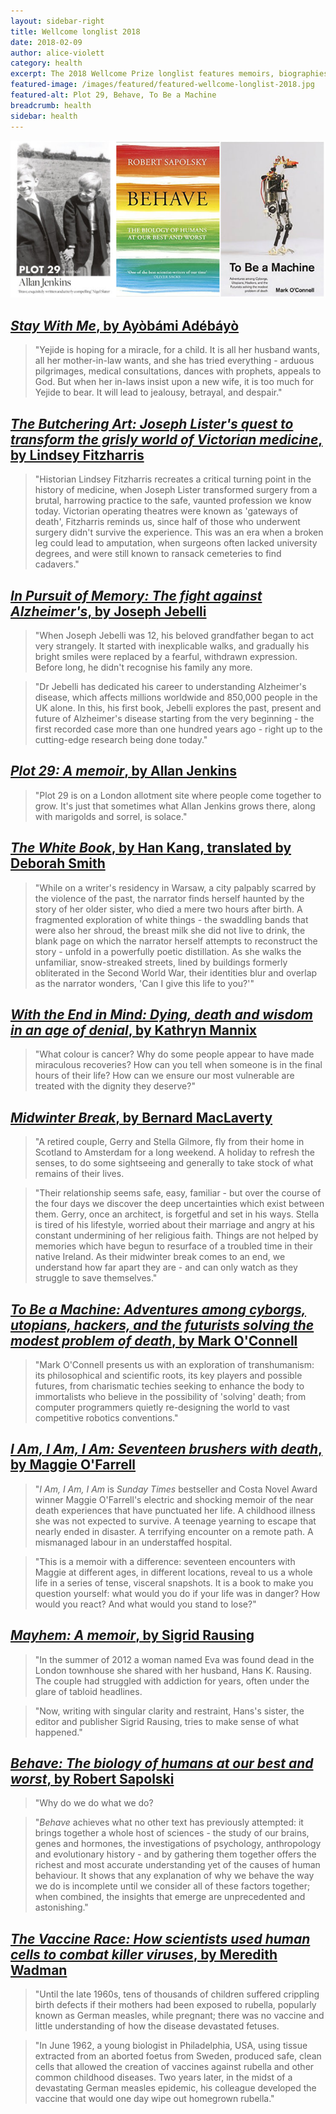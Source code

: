 ```yaml
---
layout: sidebar-right
title: Wellcome longlist 2018
date: 2018-02-09
author: alice-violett
category: health
excerpt: The 2018 Wellcome Prize longlist features memoirs, biographies, fiction and non-fiction pertaining to health and medicine.
featured-image: /images/featured/featured-wellcome-longlist-2018.jpg
featured-alt: Plot 29, Behave, To Be a Machine
breadcrumb: health
sidebar: health
---
```


![Plot 29, Behave, To Be a Machine](/images/featured/featured-wellcome-longlist-2018.jpg)

## [<cite>Stay With Me</cite>, by Ayòbámi Adébáyò](https://suffolk.spydus.co.uk/cgi-bin/spydus.exe/ENQ/OPAC/BIBENQ?BRN=2108047)

> "Yejide is hoping for a miracle, for a child. It is all her husband wants, all her mother-in-law wants, and she has tried everything - arduous pilgrimages, medical consultations, dances with prophets, appeals to God. But when her in-laws insist upon a new wife, it is too much for Yejide to bear. It will lead to jealousy, betrayal, and despair."

## [<cite>The Butchering Art: Joseph Lister's quest to transform the grisly world of Victorian medicine</cite>, by Lindsey Fitzharris](https://suffolk.spydus.co.uk/cgi-bin/spydus.exe/ENQ/OPAC/BIBENQ?BRN=2243424)

> "Historian Lindsey Fitzharris recreates a critical turning point in the history of medicine, when Joseph Lister transformed surgery from a brutal, harrowing practice to the safe, vaunted profession we know today. Victorian operating theatres were known as 'gateways of death', Fitzharris reminds us, since half of those who underwent surgery didn't survive the experience. This was an era when a broken leg could lead to amputation, when surgeons often lacked university degrees, and were still known to ransack cemeteries to find cadavers."

## [<cite>In Pursuit of Memory: The fight against Alzheimer's</cite>, by Joseph Jebelli](https://suffolk.spydus.co.uk/cgi-bin/spydus.exe/ENQ/OPAC/BIBENQ?BRN=2163509)

> "When Joseph Jebelli was 12, his beloved grandfather began to act very strangely. It started with inexplicable walks, and gradually his bright smiles were replaced by a fearful, withdrawn expression. Before long, he didn't recognise his family any more.

> "Dr Jebelli has dedicated his career to understanding Alzheimer's disease, which affects millions worldwide and 850,000 people in the UK alone. In this, his first book, Jebelli explores the past, present and future of Alzheimer's disease starting from the very beginning - the first recorded case more than one hundred years ago - right up to the cutting-edge research being done today."

## [<cite>Plot 29: A memoir</cite>, by Allan Jenkins](https://suffolk.spydus.co.uk/cgi-bin/spydus.exe/ENQ/OPAC/BIBENQ?BRN=2107931)

> "Plot 29 is on a London allotment site where people come together to grow. It's just that sometimes what Allan Jenkins grows there, along with marigolds and sorrel, is solace."

## [<cite>The White Book</cite>, by Han Kang, translated by Deborah Smith](https://suffolk.spydus.co.uk/cgi-bin/spydus.exe/ENQ/OPAC/BIBENQ?BRN=2268076)

> "While on a writer's residency in Warsaw, a city palpably scarred by the violence of the past, the narrator finds herself haunted by the story of her older sister, who died a mere two hours after birth. A fragmented exploration of white things - the swaddling bands that were also her shroud, the breast milk she did not live to drink, the blank page on which the narrator herself attempts to reconstruct the story - unfold in a powerfully poetic distillation. As she walks the unfamiliar, snow-streaked streets, lined by buildings formerly obliterated in the Second World War, their identities blur and overlap as the narrator wonders, 'Can I give this life to you?'"

## [<cite>With the End in Mind: Dying, death and wisdom in an age of denial</cite>, by Kathryn Mannix](https://suffolk.spydus.co.uk/cgi-bin/spydus.exe/ENQ/OPAC/BIBENQ?BRN=2284334)

> "What colour is cancer? Why do some people appear to have made miraculous recoveries? How can you tell when someone is in the final hours of their life? How can we ensure our most vulnerable are treated with the dignity they deserve?"

## [<cite>Midwinter Break</cite>, by Bernard MacLaverty](https://suffolk.spydus.co.uk/cgi-bin/spydus.exe/ENQ/OPAC/BIBENQ?BRN=2185816)

> "A retired couple, Gerry and Stella Gilmore, fly from their home in Scotland to Amsterdam for a long weekend. A holiday to refresh the senses, to do some sightseeing and generally to take stock of what remains of their lives.

> "Their relationship seems safe, easy, familiar - but over the course of the four days we discover the deep uncertainties which exist between them. Gerry, once an architect, is forgetful and set in his ways. Stella is tired of his lifestyle, worried about their marriage and angry at his constant undermining of her religious faith. Things are not helped by memories which have begun to resurface of a troubled time in their native Ireland. As their midwinter break comes to an end, we understand how far apart they are - and can only watch as they struggle to save themselves."

## [<cite>To Be a Machine: Adventures among cyborgs, utopians, hackers, and the futurists solving the modest problem of death</cite>, by Mark O'Connell](https://suffolk.spydus.co.uk/cgi-bin/spydus.exe/ENQ/OPAC/BIBENQ?BRN=2136898)

> "Mark O'Connell presents us with an exploration of transhumanism: its philosophical and scientific roots, its key players and possible futures, from charismatic techies seeking to enhance the body to immortalists who believe in the possibility of 'solving' death; from computer programmers quietly re-designing the world to vast competitive robotics conventions."

## [<cite>I Am, I Am, I Am: Seventeen brushers with death</cite>, by Maggie O'Farrell](https://suffolk.spydus.co.uk/cgi-bin/spydus.exe/ENQ/OPAC/BIBENQ?BRN=2187161)

> "<cite>I Am, I Am, I Am</cite> is <cite>Sunday Times</cite> bestseller and Costa Novel Award winner Maggie O'Farrell's electric and shocking memoir of the near death experiences that have punctuated her life. A childhood illness she was not expected to survive. A teenage yearning to escape that nearly ended in disaster. A terrifying encounter on a remote path. A mismanaged labour in an understaffed hospital.

> "This is a memoir with a difference: seventeen encounters with Maggie at different ages, in different locations, reveal to us a whole life in a series of tense, visceral snapshots. It is a book to make you question yourself: what would you do if your life was in danger? How would you react? And what would you stand to lose?"

## [<cite>Mayhem: A memoir</cite>, by Sigrid Rausing](https://suffolk.spydus.co.uk/cgi-bin/spydus.exe/ENQ/OPAC/BIBENQ?BRN=2197078)

> "In the summer of 2012 a woman named Eva was found dead in the London townhouse she shared with her husband, Hans K. Rausing. The couple had struggled with addiction for years, often under the glare of tabloid headlines.

> "Now, writing with singular clarity and restraint, Hans's sister, the editor and publisher Sigrid Rausing, tries to make sense of what happened."

## [<cite>Behave: The biology of humans at our best and worst</cite>, by Robert Sapolski](https://suffolk.spydus.co.uk/cgi-bin/spydus.exe/ENQ/OPAC/BIBENQ?BRN=2140048)

> "Why do we do what we do?

> "<cite>Behave</cite> achieves what no other text has previously attempted: it brings together a whole host of sciences - the study of our brains, genes and hormones, the investigations of psychology, anthropology and evolutionary history - and by gathering them together offers the richest and most accurate understanding yet of the causes of human behaviour. It shows that any explanation of why we behave the way we do is incomplete until we consider all of these factors together; when combined, the insights that emerge are unprecedented and astonishing."

## [<cite>The Vaccine Race: How scientists used human cells to combat killer viruses</cite>, by Meredith Wadman](https://suffolk.spydus.co.uk/cgi-bin/spydus.exe/ENQ/OPAC/BIBENQ?BRN=2094820)

> "Until the late 1960s, tens of thousands of children suffered crippling birth defects if their mothers had been exposed to rubella, popularly known as German measles, while pregnant; there was no vaccine and little understanding of how the disease devastated fetuses.

> "In June 1962, a young biologist in Philadelphia, USA, using tissue extracted from an aborted foetus from Sweden, produced safe, clean cells that allowed the creation of vaccines against rubella and other common childhood diseases. Two years later, in the midst of a devastating German measles epidemic, his colleague developed the vaccine that would one day wipe out homegrown rubella."
